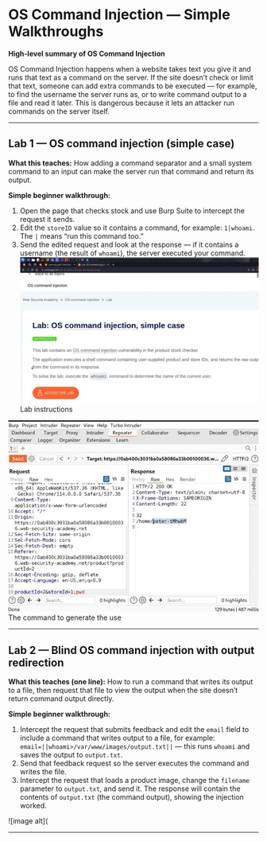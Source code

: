 # OS Command Injection — Simple Walkthroughs

**High-level summary of OS Command Injection**

OS Command Injection happens when a website takes text you give it and runs that text as a command on the server. If the site doesn’t check or limit that text, someone can add extra commands to be executed — for example, to find the username the server runs as, or to write command output to a file and read it later. This is dangerous because it lets an attacker run commands on the server itself.

---

## Lab 1 — OS command injection (simple case)

**What this teaches:**
How adding a command separator and a small system command to an input can make the server run that command and return its output.

**Simple beginner walkthrough:**

1. Open the page that checks stock and use Burp Suite to intercept the request it sends.
2. Edit the `storeID` value so it contains a command, for example: `1|whoami`. The `|` means “run this command too.”
3. Send the edited request and look at the response — if it contains a username (the result of `whoami`), the server executed your command.
![image alt](https://github.com/Lispectree/web-sec/blob/58a7c801f1d19cdeacbc32cab91cf8bffca70a6a/web-security-labs/labs/os-command-injection/OS%20LAB1%20PHOTO1.jpg)
Lab instructions


![image alt](https://github.com/Lispectree/web-sec/blob/0f72540f9e44f69416517689bf768100d6745108/web-security-labs/labs/os-command-injection/OS%20LAB1%20PHOTO2.jpg)
The command to generate the use

---

## Lab 2 — Blind OS command injection with output redirection

**What this teaches (one line):**
How to run a command that writes its output to a file, then request that file to view the output when the site doesn’t return command output directly.

**Simple beginner walkthrough:**

1. Intercept the request that submits feedback and edit the `email` field to include a command that writes output to a file, for example:
   `email=||whoami>/var/www/images/output.txt||` — this runs `whoami` and saves the output to `output.txt`.
2. Send that feedback request so the server executes the command and writes the file.
3. Intercept the request that loads a product image, change the `filename` parameter to `output.txt`, and send it. The response will contain the contents of `output.txt` (the command output), showing the injection worked.

![image alt](

---

